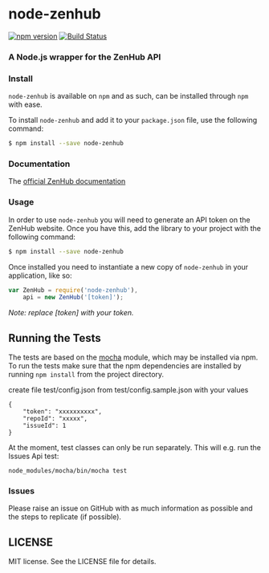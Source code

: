 # node-zenhub

[![npm version](https://badge.fury.io/js/node-zenhub.svg)](https://badge.fury.io/js/node-zenhub)
[![Build Status](https://travis-ci.org/ilbonzo/node-zenhub.svg?branch=master)](https://travis-ci.org/ilbonzo/node-zenhub)

### A Node.js wrapper for the ZenHub API

### Install

```node-zenhub``` is available on ```npm``` and as such, can be installed through ```npm``` with ease.

To install ```node-zenhub``` and add it to your ```package.json``` file, use the following command:

```sh
$ npm install --save node-zenhub
```

### Documentation

The [official ZenHub documentation](https://github.com/ZenHubIO/API)

### Usage

In order to use ```node-zenhub``` you will need to generate an API token on the ZenHub website. Once you have this, add the library to your project with the following command:

```sh
$ npm install --save node-zenhub
```

Once installed you need to instantiate a new copy of ```node-zenhub``` in your application, like so:

```js
var ZenHub = require('node-zenhub'),
    api = new ZenHub('[token]');
```
*Note: replace [token] with your token.*

## Running the Tests

The tests are based on the [mocha](http://visionmedia.github.com/mocha/)
module, which may be installed via npm. To run the tests make sure that the
npm dependencies are installed by running `npm install` from the project directory.

create file test/config.json from test/config.sample.json with your values
```
{
    "token": "xxxxxxxxxx",
    "repoId": "xxxxx",
    "issueId": 1
}

```

At the moment, test classes can only be run separately. This will e.g. run the Issues Api test:
```shell
node_modules/mocha/bin/mocha test
```

### Issues

Please raise an issue on GitHub with as much information as possible and the steps to replicate (if possible).


## LICENSE

MIT license. See the LICENSE file for details.

